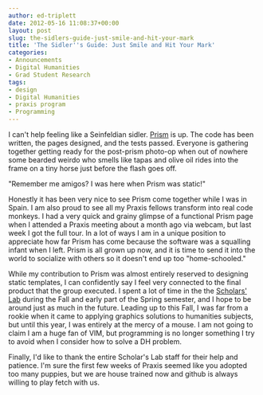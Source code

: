 ```yaml
---
author: ed-triplett
date: 2012-05-16 11:08:37+00:00
layout: post
slug: the-sidlers-guide-just-smile-and-hit-your-mark
title: 'The Sidler''s Guide: Just Smile and Hit Your Mark'
categories:
- Announcements
- Digital Humanities
- Grad Student Research
tags:
- design
- Digital Humanities
- praxis program
- Programming
---
```


I can't help feeling like a Seinfeldian sidler. [Prism](http://prism.scholarslab.org/) is up. The code has been written, the pages designed, and the tests passed. Everyone is gathering together getting ready for the post-prism photo-op when out of nowhere some bearded weirdo who smells like tapas and olive oil rides into the frame on a tiny horse just before the flash goes off.

"Remember me amigos? I was here when Prism was static!"

Honestly it has been very nice to see Prism come together while I was in Spain. I am also proud to see all my Praxis fellows transform into real code monkeys. I had a very quick and grainy glimpse of a functional Prism page when I attended a Praxis meeting about a month ago via webcam, but last week I got the full tour. In a lot of ways I am in a unique position to appreciate how far Prism has come because the software was a squalling infant when I left. Prism is all grown up now, and it is time to send it into the world to socialize with others so it doesn't end up too "home-schooled."

While my contribution to Prism was almost entirely reserved to designing static templates, I can confidently say I feel very connected to the final product that the group executed. I spent a lot of time in the the [Scholars' Lab](http://scholarslab.org) during the Fall and early part of the Spring semester, and I hope to be around just as much in the future. Leading up to this Fall, I was far from a rookie when it came to applying graphics solutions to humanities subjects, but until this year, I was entirely at the mercy of a mouse. I am not going to claim I am a huge fan of VIM, but programming is no longer something I try to avoid when I consider how to solve a DH problem.

Finally, I'd like to thank the entire Scholar's Lab staff for their help and patience. I'm sure the first few weeks of Praxis seemed like you adopted too many puppies, but we are house trained now and github is always willing to play fetch with us.
